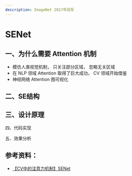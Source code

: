 ```yaml
---
description: ImageNet 2017年冠军
---
```


# SENet

## 一、为什么需要 Attention 机制

* 模仿人类视觉机制， 只关注部分区域， 忽略无关区域
* 在 NLP 领域 Attention 取得了巨大成功， CV 领域开始借鉴
* 神经网络 Attention 图可视化

## 二、SE结构



## 三、设计原理





四、代码实现



五、效果分析





## 参考资料：

* [【CV中的注意力机制】SENet](https://www.bilibili.com/video/BV1QA411F7rR/?spm\_id\_from=333.337.search-card.all.click\&vd\_source=4afb0374462e2a6a5fe3309f3b19500d)
